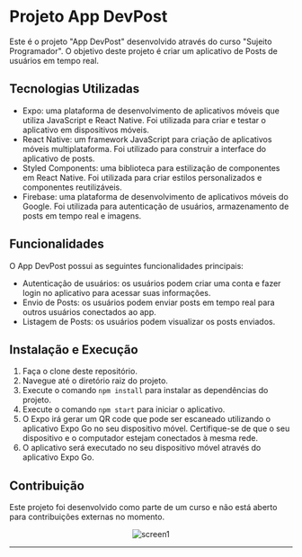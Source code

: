 # Projeto App DevPost

</p>Este é o projeto "App DevPost" desenvolvido através do curso "Sujeito Programador". O objetivo deste projeto é criar um aplicativo de Posts de usuários em tempo real.</p>

## Tecnologias Utilizadas

* Expo: uma plataforma de desenvolvimento de aplicativos móveis que utiliza JavaScript e React Native. Foi utilizada para criar e testar o aplicativo em dispositivos móveis.
* React Native: um framework JavaScript para criação de aplicativos móveis multiplataforma. Foi utilizado para construir a interface do aplicativo de posts.
* Styled Components: uma biblioteca para estilização de componentes em React Native. Foi utilizada para criar estilos personalizados e componentes reutilizáveis.
* Firebase: uma plataforma de desenvolvimento de aplicativos móveis do Google. Foi utilizada para autenticação de usuários, armazenamento de posts em tempo real e imagens.


## Funcionalidades

<p>O App DevPost possui as seguintes funcionalidades principais:</p>

* Autenticação de usuários: os usuários podem criar uma conta e fazer login no aplicativo para acessar suas informações.
* Envio de Posts: os usuários podem enviar posts em tempo real para outros usuários conectados ao app.
* Listagem de Posts: os usuários podem visualizar os posts enviados.


## Instalação e Execução

1. Faça o clone deste repositório.
2. Navegue até o diretório raiz do projeto.
3. Execute o comando `npm install` para instalar as dependências do projeto.
4. Execute o comando `npm start` para iniciar o aplicativo.
5. O Expo irá gerar um QR code que pode ser escaneado utilizando o aplicativo Expo Go no seu dispositivo móvel. Certifique-se de que o seu dispositivo e o computador estejam conectados à mesma rede.
6. O aplicativo será executado no seu dispositivo móvel através do aplicativo Expo Go.

## Contribuição

<p>Este projeto foi desenvolvido como parte de um curso e não está aberto para contribuições externas no momento.</p>

<div align="center">
   
   ![screen1](https://github.com/diogoramosr/app-devPost/assets/100318805/02634292-40a3-4ecc-a810-2e993b0ed971)
</div>

---
